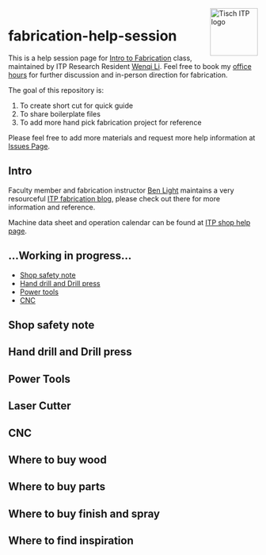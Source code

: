 <img src="" alt="Tisch ITP logo" title="Tisch ITP" align="right" height="96" width="96"/>

# fabrication-help-session

This is a help session page for [Intro to Fabrication](https://itp.nyu.edu/registration/CourseInfo.php?course_id=851) class, maintained by ITP Research Resident [Wenqi Li](www.wenqi.li). Feel free to book my [office hours](https://calendar.google.com/calendar/selfsched?sstoken=UUtNcDh4UGk1WHJ5fGRlZmF1bHR8NjE2ZDE3ZjQ1ZmU0NjUzMjkwYTJhZWJiMmM3MTIzYjM) for further discussion and in-person direction for fabrication.

The goal of this repository is:
1. To create short cut for quick guide
2. To share boilerplate files
3. To add more hand pick fabrication project for  reference

Please feel free to add more materials and request more help information at [Issues Page](https://github.com/wenqili/fabrication-help-session/issues).


## Intro
Faculty member and fabrication instructor [Ben Light](http://blightdesign.com/) maintains a very resourceful [ITP fabrication blog](https://itp.nyu.edu/fab/), please check out there for more information and reference.

Machine data sheet and operation calendar can be found at [ITP shop help page](http://shop.itp.nyu.edu/).


## ...Working in progress...


* [Shop safety note](#shop-satety-note)
* [Hand drill and Drill press](#hand-drill-and-drill-press)
* [Power tools](#power-tools)
* [CNC](#cnc)

## Shop safety note
## Hand drill and Drill press
## Power Tools
## Laser Cutter
## CNC
## Where to buy wood
## Where to buy parts
## Where to buy finish and spray
## Where to find inspiration